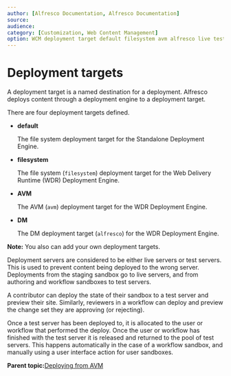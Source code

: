 ```yaml
---
author: [Alfresco Documentation, Alfresco Documentation]
source: 
audience: 
category: [Customization, Web Content Management]
option: WCM deployment target default filesystem avm alfresco live test server sandbox
---
```


# Deployment targets

A deployment target is a named destination for a deployment. Alfresco deploys content through a deployment engine to a deployment target.

There are four deployment targets defined.

-   **default**

    The file system deployment target for the Standalone Deployment Engine.

-   **filesystem**

    The file system \(`filesystem`\) deployment target for the Web Delivery Runtime \(WDR\) Deployment Engine.

-   **AVM**

    The AVM \(`avm`\) deployment target for the WDR Deployment Engine.

-   **DM**

    The DM deployment target \(`alfresco`\) for the WDR Deployment Engine.


**Note:** You also can add your own deployment targets.

Deployment servers are considered to be either live servers or test servers. This is used to prevent content being deployed to the wrong server. Deployments from the staging sandbox go to live servers, and from authoring and workflow sandboxes to test servers.

A contributor can deploy the state of their sandbox to a test server and preview their site. Similarly, reviewers in a workflow can deploy and preview the change set they are approving \(or rejecting\).

Once a test server has been deployed to, it is allocated to the user or workflow that performed the deploy. Once the user or workflow has finished with the test server it is released and returned to the pool of test servers. This happens automatically in the case of a workflow sandbox, and manually using a user interface action for user sandboxes.

**Parent topic:**[Deploying from AVM](../concepts/wcm-deployment-intro.md)


